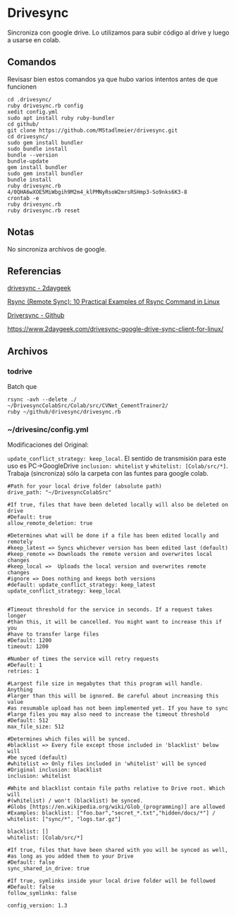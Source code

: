 # Drivesync

Sincroniza con google drive. Lo utilizamos para subir código al drive y luego a usarse en colab.

## Comandos
Revisasr bien estos comandos ya que hubo varios intentos antes de que funcionen
```
cd .drivesync/
ruby drivesync.rb config
xedit config.yml 
sudo apt install ruby ruby-bundler
cd github/
git clone https://github.com/MStadlmeier/drivesync.git
cd drivesync/
sudo gem install bundler
sudo bundle install
bundle --version
bundle-update
gem install bundler
sudo gem install bundler
bundle install
ruby drivesync.rb
4/0QHA6wXOE5MiWbgih9M2m4_klPMNyRsoW2mrsRSHmp3-So9nks6K3-8
crontab -e
ruby drivesync.rb
ruby drivesync.rb reset
```

## Notas
No sincroniza archivos de google.

## Referencias
[drivesync - 2daygeek](https://www.2daygeek.com/drivesync-google-drive-sync-client-for-linux/)

[Rsync (Remote Sync): 10 Practical Examples of Rsync Command in Linux](https://www.tecmint.com/rsync-local-remote-file-synchronization-commands/) 

[Driversync - Github](https://github.com/MStadlmeier/drivesync)

https://www.2daygeek.com/drivesync-google-drive-sync-client-for-linux/


## Archivos

### todrive
Batch que
```
rsync -avh --delete ./ ~/DrivesyncColabSrc/Colab/src/CVNet_CementTrainer2/ 
ruby ~/github/drivesync/drivesync.rb
```

### ~/drivesinc/config.yml

Modificaciones del Original:

`update_conflict_strategy: keep_local`. El sentido de transmisión para este uso es PC->GoogleDrive
`inclusion: whitelist` y `whitelist: [Colab/src/*]`. Trabaja (sincroniza) sólo la carpeta con las funtes para google colab.

``` 
#Path for your local drive folder (absolute path)
drive_path: "~/DrivesyncColabSrc"

#If true, files that have been deleted locally will also be deleted on drive
#Default: true
allow_remote_deletion: true

#Determines what will be done if a file has been edited locally and remotely
#keep_latest => Syncs whichever version has been edited last (default)
#keep_remote => Downloads the remote version and overwrites local changes
#keep_local =>  Uploads the local version and overwrites remote changes
#ignore => Does nothing and keeps both versions
#default: update_conflict_strategy: keep_latest
update_conflict_strategy: keep_local


#Timeout threshold for the service in seconds. If a request takes longer
#than this, it will be cancelled. You might want to increase this if you
#have to transfer large files
#Default: 1200
timeout: 1200

#Number of times the service will retry requests
#Default: 1
retries: 1

#Largest file size in megabytes that this program will handle. Anything 
#larger than this will be ignored. Be careful about increasing this value
#as resumable upload has not been implemented yet. If you have to sync 
#large files you may also need to increase the timeout threshold
#Default: 512
max_file_size: 512

#Determines which files will be synced.
#blacklist => Every file except those included in 'blacklist' below will
#be syced (default)
#whitelist => Only files included in 'whitelist' will be synced
#Original inclusion: blacklist
inclusion: whitelist

#White and blacklist contain file paths relative to Drive root. Which will
#(whitelist) / won't (blacklist) be synced.
#Globs [https://en.wikipedia.org/wiki/Glob_(programming)] are allowed
#Examples: blacklist: ["foo.bar","secret_*.txt","hidden/docs/*"] / whitelist: ["sync/*", "logs.tar.gz"]

blacklist: []
whitelist: [Colab/src/*]

#If true, files that have been shared with you will be synced as well, 
#as long as you added them to your Drive
#Default: false
sync_shared_in_drive: true

#If true, symlinks inside your local drive folder will be followed
#Default: false
follow_symlinks: false

config_version: 1.3
```
